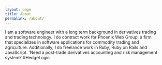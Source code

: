 ```yaml
---
layout: page
title: About
permalink: /about/
---
```


I am a software engineer with a long term background in derivatives trading and trading technology. I do contract work for Phoenix Web Group, a firm that specializes in software applications for commodity trading and agriculture. Additionally, I do freelance work in Ruby, Ruby on Rails and JavaScript. 'Need a post-trade derivatives accounting and risk management system? #HedgeLogic
